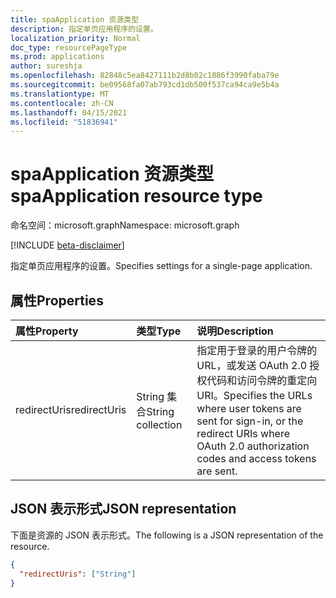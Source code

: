 ```yaml
---
title: spaApplication 资源类型
description: 指定单页应用程序的设置。
localization_priority: Normal
doc_type: resourcePageType
ms.prod: applications
author: sureshja
ms.openlocfilehash: 82848c5ea8427111b2d8b02c1886f3990faba79e
ms.sourcegitcommit: be09568fa07ab793cd1db500f537ca94ca9e5b4a
ms.translationtype: MT
ms.contentlocale: zh-CN
ms.lasthandoff: 04/15/2021
ms.locfileid: "51836941"
---
```

# <a name="spaapplication-resource-type"></a><span data-ttu-id="c7984-103">spaApplication 资源类型</span><span class="sxs-lookup"><span data-stu-id="c7984-103">spaApplication resource type</span></span>

<span data-ttu-id="c7984-104">命名空间：microsoft.graph</span><span class="sxs-lookup"><span data-stu-id="c7984-104">Namespace: microsoft.graph</span></span>

[!INCLUDE [beta-disclaimer](../../includes/beta-disclaimer.md)]

<span data-ttu-id="c7984-105">指定单页应用程序的设置。</span><span class="sxs-lookup"><span data-stu-id="c7984-105">Specifies settings for a single-page application.</span></span>

## <a name="properties"></a><span data-ttu-id="c7984-106">属性</span><span class="sxs-lookup"><span data-stu-id="c7984-106">Properties</span></span>

| <span data-ttu-id="c7984-107">属性</span><span class="sxs-lookup"><span data-stu-id="c7984-107">Property</span></span> | <span data-ttu-id="c7984-108">类型</span><span class="sxs-lookup"><span data-stu-id="c7984-108">Type</span></span> | <span data-ttu-id="c7984-109">说明</span><span class="sxs-lookup"><span data-stu-id="c7984-109">Description</span></span> |
|:---------|:-----|:------------|
| <span data-ttu-id="c7984-110">redirectUris</span><span class="sxs-lookup"><span data-stu-id="c7984-110">redirectUris</span></span> | <span data-ttu-id="c7984-111">String 集合</span><span class="sxs-lookup"><span data-stu-id="c7984-111">String collection</span></span> | <span data-ttu-id="c7984-112">指定用于登录的用户令牌的 URL，或发送 OAuth 2.0 授权代码和访问令牌的重定向 URI。</span><span class="sxs-lookup"><span data-stu-id="c7984-112">Specifies the URLs where user tokens are sent for sign-in, or the redirect URIs where OAuth 2.0 authorization codes and access tokens are sent.</span></span> |

## <a name="json-representation"></a><span data-ttu-id="c7984-113">JSON 表示形式</span><span class="sxs-lookup"><span data-stu-id="c7984-113">JSON representation</span></span>
<span data-ttu-id="c7984-114">下面是资源的 JSON 表示形式。</span><span class="sxs-lookup"><span data-stu-id="c7984-114">The following is a JSON representation of the resource.</span></span>

<!-- {
  "blockType": "resource",
  "optionalProperties": [
  ],
  "@odata.type": "microsoft.graph.spaApplication"
}-->

```json
{
  "redirectUris": ["String"]
}
```
